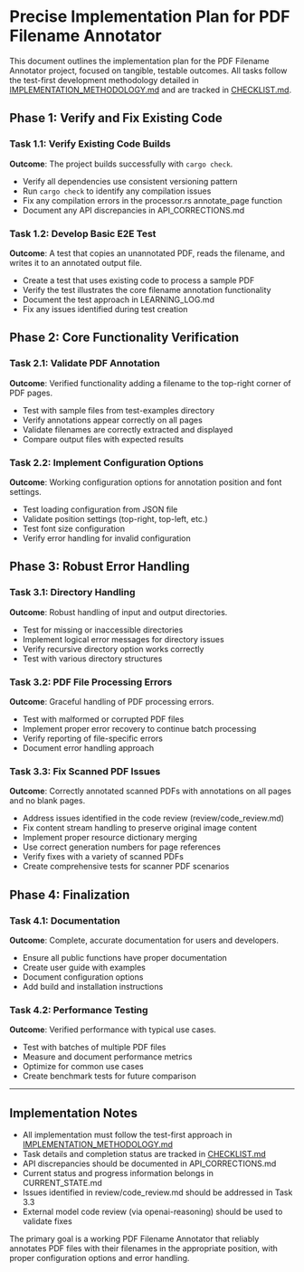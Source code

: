 # Precise Implementation Plan for PDF Filename Annotator

This document outlines the implementation plan for the PDF Filename Annotator project, focused on tangible, testable outcomes. All tasks follow the test-first development methodology detailed in [IMPLEMENTATION_METHODOLOGY.md](IMPLEMENTATION_METHODOLOGY.md) and are tracked in [CHECKLIST.md](CHECKLIST.md).

## Phase 1: Verify and Fix Existing Code

### Task 1.1: Verify Existing Code Builds
**Outcome**: The project builds successfully with `cargo check`.
- Verify all dependencies use consistent versioning pattern
- Run `cargo check` to identify any compilation issues
- Fix any compilation errors in the processor.rs annotate_page function
- Document any API discrepancies in API_CORRECTIONS.md

### Task 1.2: Develop Basic E2E Test
**Outcome**: A test that copies an unannotated PDF, reads the filename, and writes it to an annotated output file.
- Create a test that uses existing code to process a sample PDF
- Verify the test illustrates the core filename annotation functionality
- Document the test approach in LEARNING_LOG.md
- Fix any issues identified during test creation

## Phase 2: Core Functionality Verification

### Task 2.1: Validate PDF Annotation
**Outcome**: Verified functionality adding a filename to the top-right corner of PDF pages.
- Test with sample files from test-examples directory
- Verify annotations appear correctly on all pages
- Validate filenames are correctly extracted and displayed
- Compare output files with expected results

### Task 2.2: Implement Configuration Options
**Outcome**: Working configuration options for annotation position and font settings.
- Test loading configuration from JSON file
- Validate position settings (top-right, top-left, etc.)
- Test font size configuration
- Verify error handling for invalid configuration

## Phase 3: Robust Error Handling

### Task 3.1: Directory Handling
**Outcome**: Robust handling of input and output directories.
- Test for missing or inaccessible directories
- Implement logical error messages for directory issues
- Verify recursive directory option works correctly
- Test with various directory structures

### Task 3.2: PDF File Processing Errors
**Outcome**: Graceful handling of PDF processing errors.
- Test with malformed or corrupted PDF files
- Implement proper error recovery to continue batch processing
- Verify reporting of file-specific errors
- Document error handling approach

### Task 3.3: Fix Scanned PDF Issues
**Outcome**: Correctly annotated scanned PDFs with annotations on all pages and no blank pages.
- Address issues identified in the code review (review/code_review.md)
- Fix content stream handling to preserve original image content
- Implement proper resource dictionary merging
- Use correct generation numbers for page references
- Verify fixes with a variety of scanned PDFs
- Create comprehensive tests for scanner PDF scenarios

## Phase 4: Finalization

### Task 4.1: Documentation
**Outcome**: Complete, accurate documentation for users and developers.
- Ensure all public functions have proper documentation
- Create user guide with examples
- Document configuration options
- Add build and installation instructions

### Task 4.2: Performance Testing
**Outcome**: Verified performance with typical use cases.
- Test with batches of multiple PDF files
- Measure and document performance metrics
- Optimize for common use cases
- Create benchmark tests for future comparison

---

## Implementation Notes
- All implementation must follow the test-first approach in [IMPLEMENTATION_METHODOLOGY.md](IMPLEMENTATION_METHODOLOGY.md)
- Task details and completion status are tracked in [CHECKLIST.md](CHECKLIST.md)
- API discrepancies should be documented in API_CORRECTIONS.md
- Current status and progress information belongs in CURRENT_STATE.md
- Issues identified in review/code_review.md should be addressed in Task 3.3
- External model code review (via openai-reasoning) should be used to validate fixes

The primary goal is a working PDF Filename Annotator that reliably annotates PDF files with their filenames in the appropriate position, with proper configuration options and error handling.
